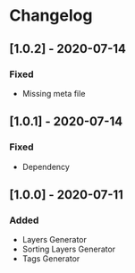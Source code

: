 # Changelog

## [1.0.2] - 2020-07-14

### Fixed
- Missing meta file

## [1.0.1] - 2020-07-14

### Fixed
- Dependency

## [1.0.0] - 2020-07-11

### Added
- Layers Generator
- Sorting Layers Generator
- Tags Generator
